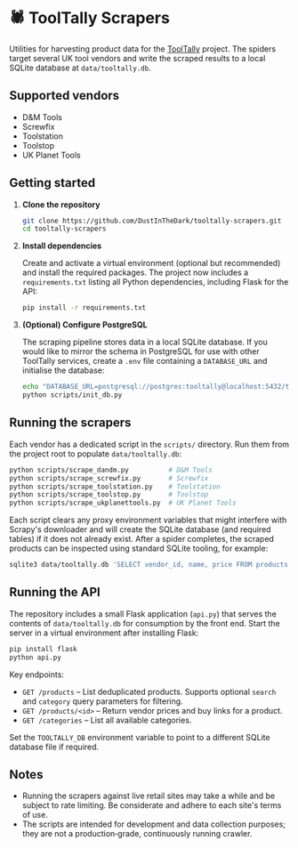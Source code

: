 # 🕷️ ToolTally Scrapers

Utilities for harvesting product data for the
[ToolTally](https://github.com/DustInTheDark/tooltally-frontend) project.
The spiders target several UK tool vendors and write the scraped results to a
local SQLite database at `data/tooltally.db`.

## Supported vendors

- D&M Tools
- Screwfix
- Toolstation
- Toolstop
- UK Planet Tools

## Getting started

1. **Clone the repository**

   ```bash
   git clone https://github.com/DustInTheDark/tooltally-scrapers.git
   cd tooltally-scrapers
   ```

2. **Install dependencies**

   Create and activate a virtual environment (optional but recommended) and
   install the required packages. The project now includes a
   `requirements.txt` listing all Python dependencies, including Flask for the
   API:

   ```bash
   pip install -r requirements.txt
   ```

3. **(Optional) Configure PostgreSQL**

   The scraping pipeline stores data in a local SQLite database. If you would
   like to mirror the schema in PostgreSQL for use with other ToolTally
   services, create a `.env` file containing a `DATABASE_URL` and initialise the
   database:

   ```bash
   echo "DATABASE_URL=postgresql://postgres:tooltally@localhost:5432/tooltally" > .env
   python scripts/init_db.py
   ```

## Running the scrapers

Each vendor has a dedicated script in the `scripts/` directory. Run them from
the project root to populate `data/tooltally.db`:

```bash
python scripts/scrape_dandm.py          # D&M Tools
python scripts/scrape_screwfix.py       # Screwfix
python scripts/scrape_toolstation.py    # Toolstation
python scripts/scrape_toolstop.py       # Toolstop
python scripts/scrape_ukplanettools.py  # UK Planet Tools
```

Each script clears any proxy environment variables that might interfere with
Scrapy's downloader and will create the SQLite database (and required tables)
if it does not already exist. After a spider completes, the scraped products
can be inspected using standard SQLite tooling, for example:

```bash
sqlite3 data/tooltally.db 'SELECT vendor_id, name, price FROM products LIMIT 10;'
```

## Running the API

The repository includes a small Flask application (`api.py`) that serves the
contents of `data/tooltally.db` for consumption by the front end. Start the
server in a virtual environment after installing Flask:

```bash
pip install flask
python api.py
```

Key endpoints:

- `GET /products` – List deduplicated products. Supports optional `search` and
  `category` query parameters for filtering.
- `GET /products/<id>` – Return vendor prices and buy links for a product.
- `GET /categories` – List all available categories.

Set the `TOOLTALLY_DB` environment variable to point to a different SQLite
database file if required.

## Notes

- Running the scrapers against live retail sites may take a while and be
  subject to rate limiting. Be considerate and adhere to each site's terms of
  use.
- The scripts are intended for development and data collection purposes; they
  are not a production‑grade, continuously running crawler.